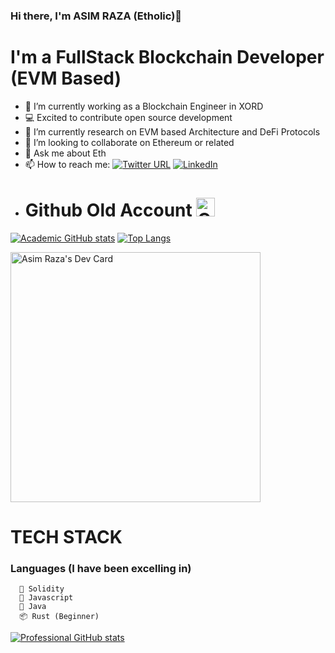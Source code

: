 ### Hi there, I'm ASIM RAZA (Etholic)👋

# I'm a FullStack Blockchain Developer (EVM Based)

- 🔭 I’m currently working as a Blockchain Engineer in XORD
- 💻 Excited to contribute open source development
- 🌱 I’m currently research on EVM based Architecture and DeFi Protocols
- 👯 I’m looking to collaborate on Ethereum or related
- 💬 Ask me about Eth
- 📫 How to reach me: [![Twitter URL](https://img.shields.io/twitter/url/https/twitter.com/Syed_AsimRN.svg?style=social&label=Follow%20%40Syed_AsimRN)](https://twitter.com/Syed_AsimRN) <a href="https://www.linkedin.com/in/asim-raza-76b32a185/">
    <img
      src="https://img.shields.io/static/v1?logo=linkedin&style=flat-square&color=0072b1&label=LinkedIn&message=%E2%98%86"
      alt="LinkedIn"
    />
  </a>
- # Github Old Account <a href="https://github.com/SyedAsimRazaNaqvi" target="_blank"><img src="https://raw.githubusercontent.com/nakulbhati/nakulbhati/master/contain/git.png" alt="GitHub" width="30"></a>
 [![Academic GitHub stats](https://github-readme-stats.vercel.app/api?username=SyedAsimRazaNaqvi)](https://github.com/SyedAsimRazaNaqvi/github-readme-stats)
   [![Top Langs](https://github-readme-stats.vercel.app/api/top-langs/?username=SyedAsimRazaNaqvi&layout=compact&langs_count=10)](https://github.com/SyedAsimRazaNaqvi/github-readme-stats)
</details>

<a><img src="https://api.daily.dev/devcards/129e89629e14481cbfcd09acc6f3f7e9.png?r=yyk" width="400" alt="Asim Raza's Dev Card"/></a>

# TECH STACK
  ###  Languages (I have been excelling in)
  
      🐍 Solidity
      🤖 Javascript
      🦾 Java
      📦 Rust (Beginner)

<!--
**SAsimRaza/SAsimRaza** is a ✨ _special_ ✨ repository because its `README.md` (this file) appears on your GitHub profile.

- 🔭 I’m currently working on ...
- 🌱 I’m currently learning ...
- 👯 I’m looking to collaborate on ...
- 🤔 I’m looking for help with ...
- 💬 Ask me about ...
- 📫 How to reach me: ...

-->


  













[![Professional GitHub stats](https://github-readme-stats.vercel.app/api?username=SAsimRaza)](https://github.com/SAsimRaza/github-readme-stats)

